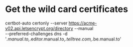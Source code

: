 
# Get the wild card certificates

certbot-auto certonly --server https://acme-v02.api.letsencrypt.org/directory --manual \
    --preferred-challenges dns -d '*.manual.to,*.editor.manual.to,*.telltree.com,*.be.manual.to'

